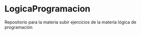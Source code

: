 # LogicaProgramacion
Repositorio para la materia subir ejercicios de la materia lógica de programación 
